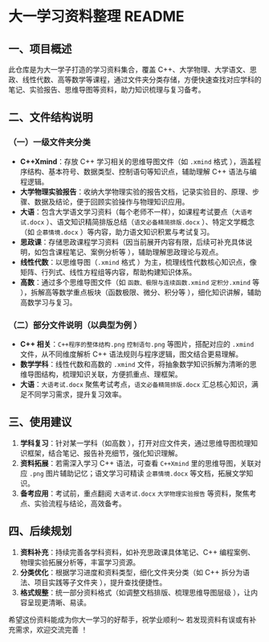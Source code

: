 # 大一学习资料整理 README
## 一、项目概述
此仓库是为大一学子打造的学习资料集合，覆盖 C++、大学物理、大学语文、思政、线性代数、高等数学等课程，通过文件夹分类存储，方便快速查找对应学科的笔记、实验报告、思维导图等资料，助力知识梳理与复习备考。

## 二、文件结构说明
### （一）一级文件夹分类
- **C++Xmind**：存放 C++ 学习相关的思维导图文件（如 `.xmind` 格式 ），涵盖程序结构、基本符号、数据类型、控制语句等知识点，辅助理解 C++ 语法与编程逻辑。  
- **大学物理实验报告**：收纳大学物理实验的报告文档，记录实验目的、原理、步骤、数据及结论，便于回顾实验操作与物理知识应用。  
- **大语**：包含大学语文学习资料（每个老师不一样），如课程考试要点（`大语考试.docx` ）、语文知识精简排版总结（`语文必备精简排版.docx` ）、特定文学概念（如 `企慕情境.docx` ）等内容，助力语文知识积累与考试复习。  
- **思政课**：存储思政课程学习资料（因当前展开内容有限，后续可补充具体说明，如包含课程笔记、案例分析等 ），辅助理解思政理论与观点。  
- **线性代数**：以思维导图（`.xmind` 格式 ）为主，梳理线性代数核心知识点，像矩阵、行列式、线性方程组等内容，帮助构建知识体系。  
- **高数**：通过多个思维导图文件（如 `函数、极限与连续函数.xmind` `定积分.xmind` 等 ），拆解高等数学重点板块（函数极限、微分、积分等 ），细化知识讲解，辅助高数学习与复习。  

### （二）部分文件说明（以典型为例 ）
- **C++ 相关**：`C++程序的整体结构.png` `控制语句.png` 等图片，搭配对应的 `.xmind` 文件，从不同维度解析 C++ 语法规则与程序逻辑，图文结合更易理解。  
- **数学学科**：线性代数和高数的 `.xmind` 文件，将抽象数学知识拆解为清晰的思维导图结构，梳理知识关联，方便抓重点、理框架。  
- **大语**：`大语考试.docx` 聚焦考试考点，`语文必备精简排版.docx` 汇总核心知识，满足不同学习需求，提升复习效率。  


## 三、使用建议
1. **学科复习**：针对某一学科（如高数 ），打开对应文件夹，通过思维导图梳理知识框架，结合笔记、报告补充细节，强化知识理解。  
2. **资料拓展**：若需深入学习 C++ 语法，可查看 `C++Xmind` 里的思维导图，关联对应 `.png` 图片辅助记忆；语文学习可精读 `企慕情境.docx` 等文档，拓展文学知识。  
3. **备考应用**：考试前，重点翻阅 `大语考试.docx` `大学物理实验报告` 等资料，聚焦考点、实验流程与结论，高效备考。  


## 四、后续规划
1. **资料补充**：持续完善各学科资料，如补充思政课具体笔记、C++ 编程案例、物理实验拓展分析等，丰富学习资源。  
2. **分类优化**：根据学习进度和资料类型，细化文件夹分类（如 C++ 拆分为语法、项目实践等子文件夹 ），提升查找便捷性。  
3. **格式规整**：统一部分资料格式（如调整文档排版、梳理思维导图层级 ），让内容呈现更清晰、易读。  


希望这份资料能成为你大一学习的好帮手，祝学业顺利～ 若发现资料有误或有补充需求，欢迎交流完善 ！
